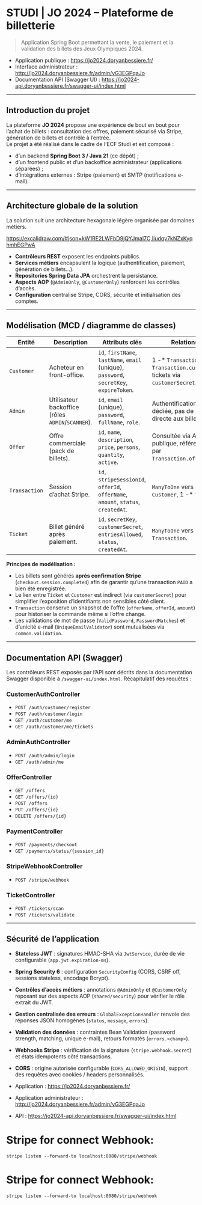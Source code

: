# STUDI | JO 2024 – Plateforme de billetterie

> Application Spring Boot permettant la vente, le paiement et la validation des billets des Jeux Olympiques 2024.

- Application publique : https://jo2024.doryanbessiere.fr/
- Interface administrateur : http://jo2024.doryanbessiere.fr/admin/vG3EGPqaJo
- Documentation API (Swagger UI) : https://jo2024-api.doryanbessiere.fr/swagger-ui/index.html

---

## Introduction du projet

La plateforme **JO 2024** propose une expérience de bout en bout pour l’achat de billets : consultation des offres, paiement sécurisé via Stripe, génération de billets et contrôle à l’entrée.  
Le projet a été réalisé dans le cadre de l’ECF Studi et est composé :

- d’un backend **Spring Boot 3 / Java 21** (ce dépôt) ;
- d’un frontend public et d’un backoffice administrateur (applications séparées) ;
- d’intégrations externes : Stripe (paiement) et SMTP (notifications e-mail).

---

## Architecture globale de la solution

La solution suit une architecture hexagonale légère organisée par domaines métiers.

https://excalidraw.com/#json=kW1RE2LWFbD9jQYJmal7C,Iiudqv7kNZxKyqhmhEGPwA

- **Contrôleurs REST** exposent les endpoints publics.
- **Services métiers** encapsulent la logique (authentification, paiement, génération de billets…).
- **Repositories Spring Data JPA** orchestrent la persistance.
- **Aspects AOP** (`@AdminOnly`, `@CustomerOnly`) renforcent les contrôles d’accès.
- **Configuration** centralise Stripe, CORS, sécurité et initialisation des comptes.

---

## Modélisation (MCD / diagramme de classes)

| Entité | Description | Attributs clés | Relations |
| --- | --- | --- | --- |
| `Customer` | Acheteur en front-office. | `id`, `firstName`, `lastName`, `email` (unique), `password`, `secretKey`, `expireToken`. | 1 -* `Transaction` (via `Transaction.customer`), tickets via `customerSecret`. |
| `Admin` | Utilisateur backoffice (rôles `ADMIN`/`SCANNER`). | `id`, `email` (unique), `password`, `fullName`, `role`. | Authentification dédiée, pas de relation directe aux billets. |
| `Offer` | Offre commerciale (pack de billets). | `id`, `name`, `description`, `price`, `persons`, `quantity`, `active`. | Consultée via API publique, référencée par `Transaction.offerId`. |
| `Transaction` | Session d’achat Stripe. | `id`, `stripeSessionId`, `offerId`, `offerName`, `amount`, `status`, `createdAt`. | `ManyToOne` vers `Customer`, 1 -* `Ticket`. |
| `Ticket` | Billet généré après paiement. | `id`, `secretKey`, `customerSecret`, `entriesAllowed`, `status`, `createdAt`. | `ManyToOne` vers `Transaction`. |

**Principes de modélisation :**

- Les billets sont générés **après confirmation Stripe** (`checkout.session.completed`) afin de garantir qu’une transaction `PAID` a bien été enregistrée.
- Le lien entre `Ticket` et `Customer` est indirect (via `customerSecret`) pour simplifier l’exposition d’identifiants non sensibles côté client.
- `Transaction` conserve un snapshot de l’offre (`offerName`, `offerId`, `amount`) pour historiser la commande même si l’offre change.
- Les validations de mot de passe (`ValidPassword`, `PasswordMatches`) et d’unicité e-mail (`UniqueEmailValidator`) sont mutualisées via `common.validation`.

---

## Documentation API (Swagger)

Les contrôleurs REST exposés par l’API sont décrits dans la documentation Swagger disponible à `/swagger-ui/index.html`. Récapitulatif des requêtes :

### CustomerAuthController
- `POST /auth/customer/register`
- `POST /auth/customer/login`
- `GET /auth/customer/me`
- `GET /auth/customer/me/tickets`

### AdminAuthController
- `POST /auth/admin/login`
- `GET /auth/admin/me`

### OfferController
- `GET /offers`
- `GET /offers/{id}`
- `POST /offers`
- `PUT /offers/{id}`
- `DELETE /offers/{id}`

### PaymentController
- `POST /payments/checkout`
- `GET /payments/status/{session_id}`

### StripeWebhookController
- `POST /stripe/webhook`

### TicketController
- `POST /tickets/scan`
- `POST /tickets/validate`

---

## Sécurité de l’application

- **Stateless JWT** : signatures HMAC-SHA via `JwtService`, durée de vie configurable (`app.jwt.expiration-ms`).
- **Spring Security 6** : configuration `SecurityConfig` (CORS, CSRF off, sessions stateless, encodage Bcrypt).
- **Contrôles d’accès métiers** : annotations `@AdminOnly` et `@CustomerOnly` reposant sur des aspects AOP (`shared/security`) pour vérifier le rôle extrait du JWT.
- **Gestion centralisée des erreurs** : `GlobalExceptionHandler` renvoie des réponses JSON homogènes (`status`, `message`, `errors`).
- **Validation des données** : contraintes Bean Validation (password strength, matching, unique e-mail), retours formatés (`errors.<champ>`).
- **Webhooks Stripe** : vérification de la signature (`stripe.webhook.secret`) et états idempotents côté transactions.
- **CORS** : origine autorisée configurable (`CORS_ALLOWED_ORIGIN`), support des requêtes avec cookies / headers personnalisés.

- Application : https://jo2024.doryanbessiere.fr/
- Application administrateur : http://jo2024.doryanbessiere.fr/admin/vG3EGPqaJo
- API : https://jo2024-api.doryanbessiere.fr/swagger-ui/index.html

# Stripe for connect Webhook:
``stripe listen --forward-to localhost:8080/stripe/webhook
``
# Stripe for connect Webhook:
``stripe listen --forward-to localhost:8080/stripe/webhook
``
